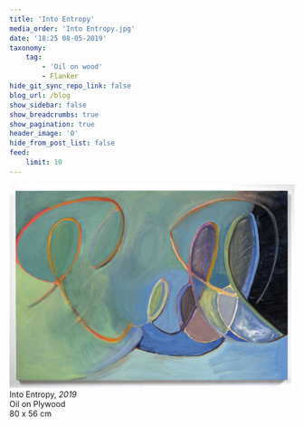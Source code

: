 ```yaml
---
title: 'Into Entropy'
media_order: 'Into Entropy.jpg'
date: '18:25 08-05-2019'
taxonomy:
    tag:
        - 'Oil on wood'
        - Flanker
hide_git_sync_repo_link: false
blog_url: /blog
show_sidebar: false
show_breadcrumbs: true
show_pagination: true
header_image: '0'
hide_from_post_list: false
feed:
    limit: 10
---
```


[![](Into%20Entropy.jpg)](/pintings/into-entropy)
Into Entropy, _2019_  
Oil on Plywood  
80 x 56 cm  
